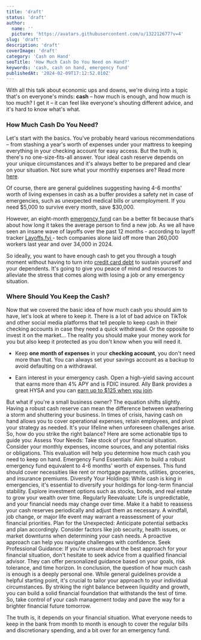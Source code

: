 ```yaml
---
title: 'draft'
status: 'draft'
author:
  name: ''
  picture: 'https://avatars.githubusercontent.com/u/132212677?v=4'
slug: 'draft'
description: 'draft'
coverImage: 'draft'
category: 'Cash on Hand'
seoTitle: 'How Much Cash Do You Need on Hand?'
keywords: 'cash, cash on hand, emergency fund'
publishedAt: '2024-02-09T17:12:52.010Z'
---
```


With all this talk about economic ups and downs, we're diving into a topic that's on everyone's minds: **cash** – how much is enough, and how much is too much? I get it – it can feel like everyone's shouting different advice, and it's hard to know what's what.

### How Much Cash Do You Need?

Let's start with the basics. You've probably heard various recommendations – from stashing a year's worth of expenses under your mattress to keeping everything in your checking account for easy access. But the truth is, there's no one-size-fits-all answer. Your ideal cash reserve depends on your unique circumstances and it's always better to be prepared and clear on your situation. Not sure what your monthly expenses are? Read more [here](/blog/tracking-monthly-expenses).

Of course, there are general guidelines suggesting having 4-6 months' worth of living expenses in cash as a buffer provides a safety net in case of emergencies, such as unexpected medical bills or unemployment. If you need $5,000 to survive every month, save $30,000.

However, an eight-month [emergency fund](/blog/building-an-emergency-fund) can be a better fit because that’s about how long it takes the average person to find a new job. As we all have seen an insane wave of layoffs over the past 12 months - according to layoff tracker [Layoffs.fyi ](http://layoffs.fyi/)\- tech companies alone laid off more than 260,000 workers last year and over 34,000 in 2024.

So ideally, you want to have enough cash to get you through a tough moment without having to turn into [credit card debt](/blog/how-to-get-out-of-debt) to sustain yourself and your dependents. It's going to give you peace of mind and resources to alleviate the stress that comes along with losing a job or any emergency situation.

### Where Should You Keep the Cash?

Now that we covered the basic idea of how much cash you should aim to have, let's look at where to keep it. There is a lot of bad advice on TikTok and other social media platforms that tell people to keep cash in their checking accounts in case they need a quick withdrawal. Or the opposite to invest it on the market... The reality you should make your money work for you but also keep it protected as you don't know when you will need it.

- Keep **one month of expenses** in your **checking account**, you don't need more than that. You can always set your savings account as a backup to avoid defaulting on a withdrawal.

- Earn interest in your emergency cash. Open a high-yield saving account that earns more than 4% APY and is FDIC insured. Ally Bank provides a great HYSA and you can [earn up to $125 when you join](https://www.ally.com/referral?code=4H3G4S7N9D).

But what if you're a small business owner? The equation shifts slightly. Having a robust cash reserve can mean the difference between weathering a storm and shuttering your business. In times of crisis, having cash on hand allows you to cover operational expenses, retain employees, and pivot your strategy as needed. It's your lifeline when unforeseen challenges arise. So, how do you strike the right balance? Here are some actionable tips to guide you: Assess Your Needs: Take stock of your financial situation. Consider your monthly expenses, income sources, and any potential risks or obligations. This evaluation will help you determine how much cash you need to keep on hand. Emergency Fund Essentials: Aim to build a robust emergency fund equivalent to 4-6 months' worth of expenses. This fund should cover necessities like rent or mortgage payments, utilities, groceries, and insurance premiums. Diversify Your Holdings: While cash is king in emergencies, it's essential to diversify your holdings for long-term financial stability. Explore investment options such as stocks, bonds, and real estate to grow your wealth over time. Regularly Reevaluate: Life is unpredictable, and your financial needs may change over time. Make it a habit to reassess your cash reserves periodically and adjust them as necessary. A windfall, job change, or major life event may warrant a reassessment of your financial priorities. Plan for the Unexpected: Anticipate potential setbacks and plan accordingly. Consider factors like job security, health issues, or market downturns when determining your cash needs. A proactive approach can help you navigate challenges with confidence. Seek Professional Guidance: If you're unsure about the best approach for your financial situation, don't hesitate to seek advice from a qualified financial advisor. They can offer personalized guidance based on your goals, risk tolerance, and time horizon. In conclusion, the question of how much cash is enough is a deeply personal one. While general guidelines provide a helpful starting point, it's crucial to tailor your approach to your individual circumstances. By striking the right balance between liquidity and growth, you can build a solid financial foundation that withstands the test of time. So, take control of your cash management today and pave the way for a brighter financial future tomorrow.

The truth is, it depends on your financial situation. What everyone needs to keep in the bank from month to month is enough to cover the regular bills and discretionary spending, and a bit over for an emergency fund.



